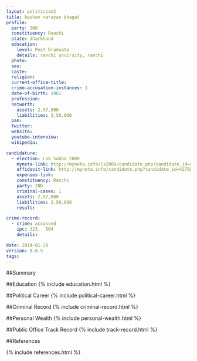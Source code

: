 ```yaml
---
layout: politician2
title: keshav narayan bhagat
profile: 
  party: IND
  constituency: Ranchi
  state: Jharkhand
  education: 
    level: Post Graduate
    details: ranchi unvirsity, ranchi
  photo: 
  sex: 
  caste: 
  religion: 
  current-office-title: 
  crime-accusation-instances: 1
  date-of-birth: 1961
  profession: 
  networth: 
    assets: 2,97,000
    liabilities: 3,50,000
  pan: 
  twitter: 
  website: 
  youtube-interview: 
  wikipedia: 

candidature: 
  - election: Lok Sabha 2009
    myneta-link: http://myneta.info/ls2009/candidate.php?candidate_id=4279
    affidavit-link: http://myneta.info/candidate.php?candidate_id=4279&scan=original
    expenses-link: 
    constituency: Ranchi 
    party: IND
    criminal-cases: 1
    assets: 2,97,000
    liabilities: 3,50,000
    result:  

crime-record: 
  - crime: accussed
    ipc: 323,  504
    details:  

date: 2014-01-28
version: 0.0.5
tags: 
---
```

##Summary


##Education
{% include education.html %}


##Political Career
{% include political-career.html %}


##Criminal Record
{% include criminal-record.html %}


##Personal Wealth
{% include personal-wealth.html %}


##Public Office Track Record
{% include track-record.html %}


##References


{% include references.html %}